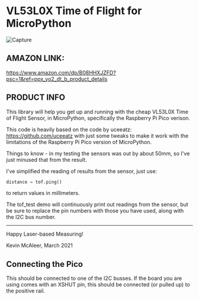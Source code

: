 # VL53L0X Time of Flight for MicroPython

![Capture](https://user-images.githubusercontent.com/34151610/144732354-e2a8dc49-3b44-40a9-8efb-bd95bab4da57.JPG)

## AMAZON LINK:
https://www.amazon.com/dp/B08HHXJZFD?psc=1&ref=ppx_yo2_dt_b_product_details

## PRODUCT INFO

This library will help you get up and running with the cheap VL53L0X Time of Flight Sensor, in MicroPython, specifically the Raspberry Pi Pico verison.

This code is heavily based on the code by uceeatz: <https://github.com/uceeatz> with just some tweaks to make it work with the limitations of the Raspberry Pi Pico version of MicroPython.

Things to know - in my testing the sensors was out by about 50mm, so I've just minused that from the result.

I've simplified the reading of results from the sensor, just use:

``` python
distance = tof.ping()
```
to return values in millimeters.

The tof_test demo will continuously print out readings from the sensor, but be sure to replace the pin numbers with those you have used, along with the I2C bus number.

---

Happy Laser-based Measuring!

Kevin McAleer, 
March 2021

## Connecting the Pico

This should be connected to one of the I2C busses. If the board you are using comes with an XSHUT pin,
this should be connected (or pulled up) to the positive rail.

